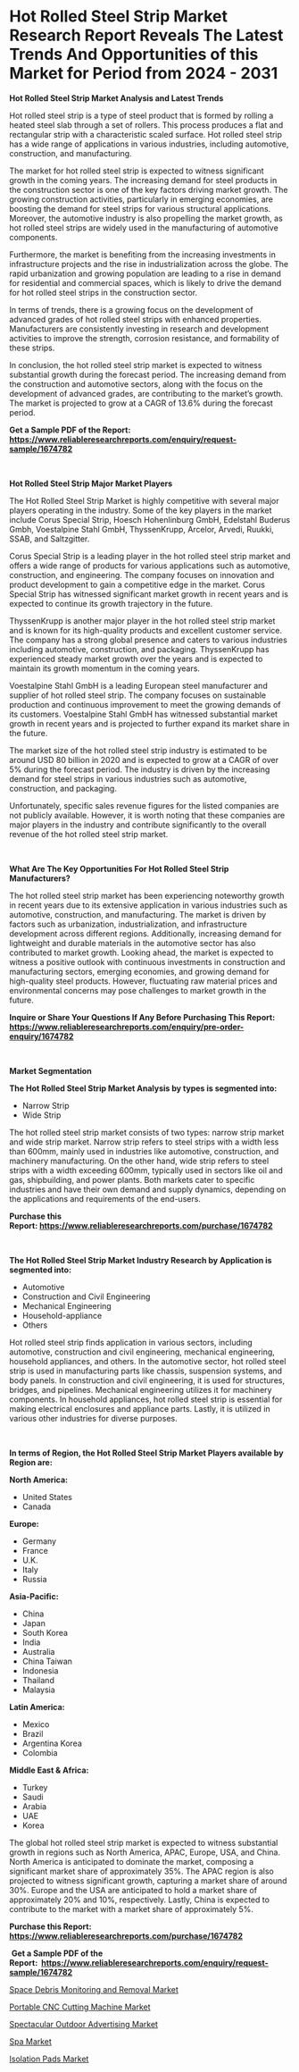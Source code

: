 <p><h1>Hot Rolled Steel Strip Market Research Report Reveals The Latest Trends And Opportunities of this Market for Period from 2024 - 2031</h1></p><p><strong>Hot Rolled Steel Strip Market Analysis and Latest Trends</strong></p>
<p><p>Hot rolled steel strip is a type of steel product that is formed by rolling a heated steel slab through a set of rollers. This process produces a flat and rectangular strip with a characteristic scaled surface. Hot rolled steel strip has a wide range of applications in various industries, including automotive, construction, and manufacturing.</p><p>The market for hot rolled steel strip is expected to witness significant growth in the coming years. The increasing demand for steel products in the construction sector is one of the key factors driving market growth. The growing construction activities, particularly in emerging economies, are boosting the demand for steel strips for various structural applications. Moreover, the automotive industry is also propelling the market growth, as hot rolled steel strips are widely used in the manufacturing of automotive components.</p><p>Furthermore, the market is benefiting from the increasing investments in infrastructure projects and the rise in industrialization across the globe. The rapid urbanization and growing population are leading to a rise in demand for residential and commercial spaces, which is likely to drive the demand for hot rolled steel strips in the construction sector.</p><p>In terms of trends, there is a growing focus on the development of advanced grades of hot rolled steel strips with enhanced properties. Manufacturers are consistently investing in research and development activities to improve the strength, corrosion resistance, and formability of these strips.</p><p>In conclusion, the hot rolled steel strip market is expected to witness substantial growth during the forecast period. The increasing demand from the construction and automotive sectors, along with the focus on the development of advanced grades, are contributing to the market’s growth. The market is projected to grow at a CAGR of 13.6% during the forecast period.</p></p>
<p><strong>Get a Sample PDF of the Report:&nbsp; <a href="https://www.reliableresearchreports.com/enquiry/request-sample/1674782">https://www.reliableresearchreports.com/enquiry/request-sample/1674782</a></strong></p>
<p>&nbsp;</p>
<p><strong>Hot Rolled Steel Strip Major Market Players</strong></p>
<p><p>The Hot Rolled Steel Strip Market is highly competitive with several major players operating in the industry. Some of the key players in the market include Corus Special Strip, Hoesch Hohenlinburg GmbH, Edelstahl Buderus Gmbh, Voestalpine Stahl GmbH, ThyssenKrupp, Arcelor, Arvedi, Ruukki, SSAB, and Saltzgitter.</p><p>Corus Special Strip is a leading player in the hot rolled steel strip market and offers a wide range of products for various applications such as automotive, construction, and engineering. The company focuses on innovation and product development to gain a competitive edge in the market. Corus Special Strip has witnessed significant market growth in recent years and is expected to continue its growth trajectory in the future. </p><p>ThyssenKrupp is another major player in the hot rolled steel strip market and is known for its high-quality products and excellent customer service. The company has a strong global presence and caters to various industries including automotive, construction, and packaging. ThyssenKrupp has experienced steady market growth over the years and is expected to maintain its growth momentum in the coming years. </p><p>Voestalpine Stahl GmbH is a leading European steel manufacturer and supplier of hot rolled steel strip. The company focuses on sustainable production and continuous improvement to meet the growing demands of its customers. Voestalpine Stahl GmbH has witnessed substantial market growth in recent years and is projected to further expand its market share in the future.</p><p>The market size of the hot rolled steel strip industry is estimated to be around USD 80 billion in 2020 and is expected to grow at a CAGR of over 5% during the forecast period. The industry is driven by the increasing demand for steel strips in various industries such as automotive, construction, and packaging.</p><p>Unfortunately, specific sales revenue figures for the listed companies are not publicly available. However, it is worth noting that these companies are major players in the industry and contribute significantly to the overall revenue of the hot rolled steel strip market.</p></p>
<p>&nbsp;</p>
<p><strong>What Are The Key Opportunities For Hot Rolled Steel Strip Manufacturers?</strong></p>
<p><p>The hot rolled steel strip market has been experiencing noteworthy growth in recent years due to its extensive application in various industries such as automotive, construction, and manufacturing. The market is driven by factors such as urbanization, industrialization, and infrastructure development across different regions. Additionally, increasing demand for lightweight and durable materials in the automotive sector has also contributed to market growth. Looking ahead, the market is expected to witness a positive outlook with continuous investments in construction and manufacturing sectors, emerging economies, and growing demand for high-quality steel products. However, fluctuating raw material prices and environmental concerns may pose challenges to market growth in the future.</p></p>
<p><strong>Inquire or Share Your Questions If Any Before Purchasing This Report: <a href="https://www.reliableresearchreports.com/enquiry/pre-order-enquiry/1674782">https://www.reliableresearchreports.com/enquiry/pre-order-enquiry/1674782</a></strong></p>
<p>&nbsp;</p>
<p><strong>Market Segmentation</strong></p>
<p><strong>The Hot Rolled Steel Strip Market Analysis by types is segmented into:</strong></p>
<p><ul><li>Narrow Strip</li><li>Wide Strip</li></ul></p>
<p><p>The hot rolled steel strip market consists of two types: narrow strip market and wide strip market. Narrow strip refers to steel strips with a width less than 600mm, mainly used in industries like automotive, construction, and machinery manufacturing. On the other hand, wide strip refers to steel strips with a width exceeding 600mm, typically used in sectors like oil and gas, shipbuilding, and power plants. Both markets cater to specific industries and have their own demand and supply dynamics, depending on the applications and requirements of the end-users.</p></p>
<p><strong>Purchase this Report:&nbsp;<a href="https://www.reliableresearchreports.com/purchase/1674782">https://www.reliableresearchreports.com/purchase/1674782</a></strong></p>
<p>&nbsp;</p>
<p><strong>The Hot Rolled Steel Strip Market Industry Research by Application is segmented into:</strong></p>
<p><ul><li>Automotive</li><li>Construction and Civil Engineering</li><li>Mechanical Engineering</li><li>Household-appliance</li><li>Others</li></ul></p>
<p><p>Hot rolled steel strip finds application in various sectors, including automotive, construction and civil engineering, mechanical engineering, household appliances, and others. In the automotive sector, hot rolled steel strip is used in manufacturing parts like chassis, suspension systems, and body panels. In construction and civil engineering, it is used for structures, bridges, and pipelines. Mechanical engineering utilizes it for machinery components. In household appliances, hot rolled steel strip is essential for making electrical enclosures and appliance parts. Lastly, it is utilized in various other industries for diverse purposes.</p></p>
<p>&nbsp;</p>
<p><strong>In terms of Region, the Hot Rolled Steel Strip Market Players available by Region are:</strong></p>
<p>
    <p> <strong> North America: </strong>
        <ul>
            <li>United States</li>
            <li>Canada</li>
        </ul>
        </p> 
    <p> <strong> Europe: </strong>
        <ul>
            <li>Germany</li>
            <li>France</li>
            <li>U.K.</li>
            <li>Italy</li>
            <li>Russia</li>
        </ul>
        </p> 
    <p> <strong> Asia-Pacific: </strong>
        <ul>
            <li>China</li>
            <li>Japan</li>
            <li>South Korea</li>
            <li>India</li>
            <li>Australia</li>
            <li>China Taiwan</li>
            <li>Indonesia</li>
            <li>Thailand</li>
            <li>Malaysia</li>
        </ul>
        </p> 
    <p> <strong> Latin America: </strong>
        <ul>
            <li>Mexico</li>
            <li>Brazil</li>
            <li>Argentina Korea</li>
            <li>Colombia</li>
        </ul>
        </p> 
    <p> <strong> Middle East & Africa: </strong>
        <ul>
            <li>Turkey</li>
            <li>Saudi</li>
            <li>Arabia</li>
            <li>UAE</li>
            <li>Korea</li>
        </ul>
    </p>
    </p>
<p><p>The global hot rolled steel strip market is expected to witness substantial growth in regions such as North America, APAC, Europe, USA, and China. North America is anticipated to dominate the market, composing a significant market share of approximately 35%. The APAC region is also projected to witness significant growth, capturing a market share of around 30%. Europe and the USA are anticipated to hold a market share of approximately 20% and 10%, respectively. Lastly, China is expected to contribute to the market with a market share of approximately 5%.</p></p>
<p><strong>Purchase this Report: <a href="https://www.reliableresearchreports.com/purchase/1674782">https://www.reliableresearchreports.com/purchase/1674782</a></strong></p>
<p>&nbsp;<strong>Get a Sample PDF of the Report:&nbsp;&nbsp;<a href="https://www.reliableresearchreports.com/enquiry/request-sample/1674782">https://www.reliableresearchreports.com/enquiry/request-sample/1674782</a></strong></p>
<p><strong></strong></p>
<p><p><a href="https://medium.com/@kathyburton10/space-debris-monitoring-and-removal-nbsp-market-focuses-on-market-share-size-and-projected-c5b54f7dd9ff">Space Debris Monitoring and Removal Market</a></p><p><a href="https://github.com/maliyahmorrow6654/Market-Research-Report-List-2/blob/main/portable-cnc-cutting-machine-market.md">Portable CNC Cutting Machine Market</a></p><p><a href="https://medium.com/@frankpeters35/spectacular-outdoor-advertising-market-analysis-its-cagr-market-segmentation-and-global-industry-31d1fa9da054">Spectacular Outdoor Advertising Market</a></p><p><a href="https://medium.com/@kathyburton10/spa-market-outlook-industry-overview-and-forecast-2023-to-2030-a221e84fd7a3">Spa Market</a></p><p><a href="https://github.com/deliacustodio40/Market-Research-Report-List-2/blob/main/isolation-pads-market.md">Isolation Pads Market</a></p></p>